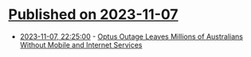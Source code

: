 # [Published on 2023-11-07](index.md)

* [2023-11-07, 22:25:00](https://mobile.slashdot.org/story/23/11/07/2224218/optus-outage-leaves-millions-of-australians-without-mobile-and-internet-services?utm_source=rss1.0mainlinkanon&utm_medium=feed) - [Optus Outage Leaves Millions of Australians Without Mobile and Internet Services](https://mobile.slashdot.org/story/23/11/07/2224218/optus-outage-leaves-millions-of-australians-without-mobile-and-internet-services?utm_source=rss1.0mainlinkanon&utm_medium=feed)
